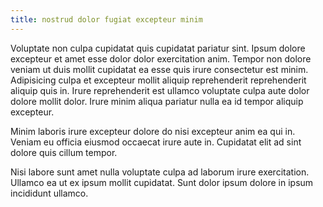```yaml
---
title: nostrud dolor fugiat excepteur minim
---
```


Voluptate non culpa cupidatat quis cupidatat pariatur sint. Ipsum dolore excepteur et amet esse dolor dolor exercitation anim. Tempor non dolore veniam ut duis mollit cupidatat ea esse quis irure consectetur est minim. Adipisicing culpa et excepteur mollit aliquip reprehenderit reprehenderit aliquip quis in. Irure reprehenderit est ullamco voluptate culpa aute dolor dolore mollit dolor. Irure minim aliqua pariatur nulla ea id tempor aliquip excepteur.

Minim laboris irure excepteur dolore do nisi excepteur anim ea qui in. Veniam eu officia eiusmod occaecat irure aute in. Cupidatat elit ad sint dolore quis cillum tempor.

Nisi labore sunt amet nulla voluptate culpa ad laborum irure exercitation. Ullamco ea ut ex ipsum mollit cupidatat. Sunt dolor ipsum dolore in ipsum incididunt ullamco.